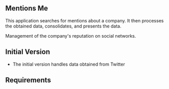 Mentions Me
---
This application searches for mentions about a company. It then processes the obtained data, consolidates, and presents the data.

Management of the company's reputation on social networks.

Initial Version
----

* The initial version handles data obtained from Twitter

Requirements
---

